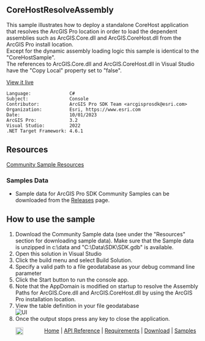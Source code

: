 ## CoreHostResolveAssembly

<!-- TODO: Write a brief abstract explaining this sample -->
This sample illustrates how to deploy a standalone CoreHost application that resolves the ArcGIS Pro location in order to load the dependent assemblies such as ArcGIS.Core.dll and ArcGIS.CoreHost.dll from the ArcGIS Pro install location.  
Except for the dynamic assembly loading logic this sample is identical to the "CoreHostSample".   
The references to ArcGIS.Core.dll and ArcGIS.CoreHost.dll in Visual Studio have the "Copy Local" property set to "false".   
  


<a href="https://pro.arcgis.com/en/pro-app/sdk/" target="_blank">View it live</a>

<!-- TODO: Fill this section below with metadata about this sample-->
```
Language:              C#
Subject:               Console
Contributor:           ArcGIS Pro SDK Team <arcgisprosdk@esri.com>
Organization:          Esri, https://www.esri.com
Date:                  10/01/2023
ArcGIS Pro:            3.2
Visual Studio:         2022
.NET Target Framework: 4.6.1
```

## Resources

[Community Sample Resources](https://github.com/Esri/arcgis-pro-sdk-community-samples#resources)

### Samples Data

* Sample data for ArcGIS Pro SDK Community Samples can be downloaded from the [Releases](https://github.com/Esri/arcgis-pro-sdk-community-samples/releases) page.  

## How to use the sample
<!-- TODO: Explain how this sample can be used. To use images in this section, create the image file in your sample project's screenshots folder. Use relative url to link to this image using this syntax: ![My sample Image](FacePage/SampleImage.png) -->
1. Download the Community Sample data (see under the "Resources" section for downloading sample data).  Make sure that the Sample data is unzipped in c:\data and "C:\Data\SDK\SDK.gdb" is available.
2. Open this solution in Visual Studio   
3. Click the build menu and select Build Solution.  
4. Specify a valid path to a file geodatabase as your debug command line parameter   
5. Click the Start button to run the console app.  
6. Note that the AppDomain is modified on startup to resolve the Assembly Paths for ArcGIS.Core.dll and ArcGIS.CoreHost.dll by using the ArcGIS Pro installation location.  
7. View the table definition in your file geodatabase  
![UI](Screenshots/ConsoleWindow.png)  
8. Once the output stops press any key to close the application.    
  

<!-- End -->

&nbsp;&nbsp;&nbsp;&nbsp;&nbsp;&nbsp;<img src="https://esri.github.io/arcgis-pro-sdk/images/ArcGISPro.png"  alt="ArcGIS Pro SDK for Microsoft .NET Framework" height = "20" width = "20" align="top"  >
&nbsp;&nbsp;&nbsp;&nbsp;&nbsp;&nbsp;&nbsp;&nbsp;&nbsp;&nbsp;&nbsp;&nbsp;
[Home](https://github.com/Esri/arcgis-pro-sdk/wiki) | <a href="https://pro.arcgis.com/en/pro-app/latest/sdk/api-reference" target="_blank">API Reference</a> | [Requirements](https://github.com/Esri/arcgis-pro-sdk/wiki#requirements) | [Download](https://github.com/Esri/arcgis-pro-sdk/wiki#installing-arcgis-pro-sdk-for-net) | <a href="https://github.com/esri/arcgis-pro-sdk-community-samples" target="_blank">Samples</a>

